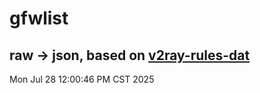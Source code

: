 # gfwlist
## raw -> json, based on [v2ray-rules-dat](https://github.com/Loyalsoldier/v2ray-rules-dat)
Mon Jul 28 12:00:46 PM CST 2025

